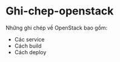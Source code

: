 # Ghi-chep-openstack
Những ghi chép về OpenStack bao gồm:
- Các service 
- Cách build 
- Cách deploy